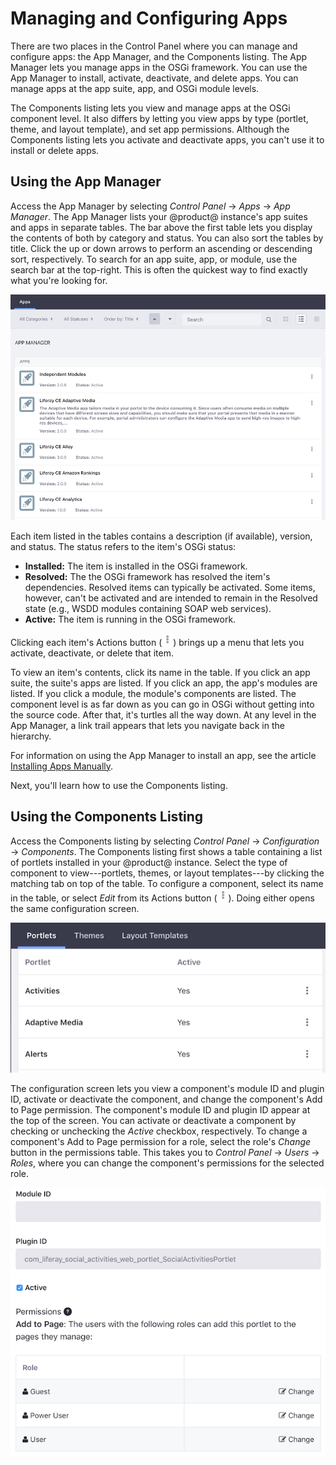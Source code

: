 # Managing and Configuring Apps [](id=managing-and-configuring-apps)

There are two places in the Control Panel where you can manage and configure 
apps: the App Manager, and the Components listing. The App Manager lets you 
manage apps in the OSGi framework. You can use the App Manager to install, 
activate, deactivate, and delete apps. You can manage apps at the app suite, 
app, and OSGi module levels. 

The Components listing lets you view and manage apps at the OSGi component 
level. It also differs by letting you view apps by type (portlet, theme, and 
layout template), and set app permissions. Although the Components listing lets 
you activate and deactivate apps, you can't use it to install or delete apps. 

## Using the App Manager [](id=using-the-app-manager)

Access the App Manager by selecting *Control Panel* &rarr; *Apps* &rarr; *App 
Manager*. The App Manager lists your @product@ instance's app suites and apps in 
separate tables. The bar above the first table lets you display the contents of 
both by category and status. You can also sort the tables by title. Click the up 
or down arrows to perform an ascending or descending sort, respectively. To 
search for an app suite, app, or module, use the search bar at the top-right. 
This is often the quickest way to find exactly what you're looking for. 

![Figure 1: The App Manager lets you manage the app suites and apps installed in your @product@ instance.](../../images/app-manager.png)

Each item listed in the tables contains a description (if available), version, 
and status. The status refers to the item's OSGi status:

-   **Installed:** The item is installed in the OSGi framework. 
-   **Resolved:** The the OSGi framework has resolved the item's dependencies. 
    Resolved items can typically be activated. Some items, however, can't be 
    activated and are intended to remain in the Resolved state (e.g., WSDD 
    modules containing SOAP web services). 
-   **Active:** The item is running in the OSGi framework. 

Clicking each item's Actions button 
(![Actions](../../images/icon-actions.png)) brings up a menu that lets you 
activate, deactivate, or delete that item. 

To view an item's contents, click its name in the table. If you click an app 
suite, the suite's apps are listed. If you click an app, the app's modules are 
listed. If you click a module, the module's components are listed. The component 
level is as far down as you can go in OSGi without getting into the source code. 
After that, it's turtles all the way down. At any level in the App Manager, a 
link trail appears that lets you navigate back in the hierarchy. 

For information on using the App Manager to install an app, see the article 
[Installing Apps Manually](/discover/portal/-/knowledge_base/7-1/installing-apps-manually). 

Next, you'll learn how to use the Components listing. 

## Using the Components Listing [](id=using-the-components-listing)

Access the Components listing by selecting *Control Panel* &rarr; 
*Configuration* &rarr; *Components*. The Components listing first shows a table 
containing a list of portlets installed in your @product@ instance. Select the 
type of component to view---portlets, themes, or layout templates---by clicking 
the matching tab on top of the table. To configure a component, select its name 
in the table, or select *Edit* from its Actions button 
(![Actions](../../images/icon-actions.png)). Doing either opens the same 
configuration screen. 

![Figure 2: The Components listing lets you manage the portlets, themes, and layout templates installed in your @product@ instance.](../../images/components-list.png)

The configuration screen lets you view a component's module ID and plugin ID, 
activate or deactivate the component, and change the component's Add to Page 
permission. The component's module ID and plugin ID appear at the top of the 
screen. You can activate or deactivate a component by checking or unchecking the 
*Active* checkbox, respectively. To change a component's Add to Page permission 
for a role, select the role's *Change* button in the permissions table. This 
takes you to *Control Panel* &rarr; *Users* &rarr; *Roles*, where you can change 
the component's permissions for the selected role. 

![Figure 3: You can activate or deactivate a component, and change its permissions.](../../images/components-configuration.png)
